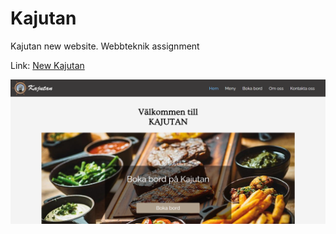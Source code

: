 # Kajutan
Kajutan new website. Webbteknik assignment

Link: [New Kajutan](https://people.cs.umu.se/~dv21sln/kajjan/)

![Kajutan](kajjan.png)